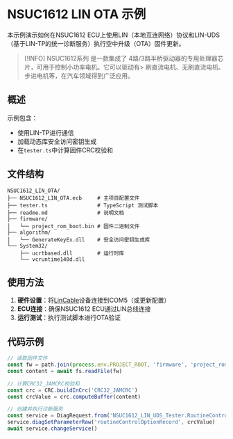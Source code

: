 # NSUC1612 LIN OTA 示例

本示例演示如何在NSUC1612 ECU上使用LIN（本地互连网络）协议和LIN-UDS（基于LIN-TP的统一诊断服务）执行空中升级（OTA）固件更新。

> [!INFO]
> NSUC1612系列 是一款集成了 4路/3路半桥驱动器的专用处理器芯片，可用于控制小功率电机。它可以驱动有> 刷直流电机、无刷直流电机、步进电机等，在汽车领域得到广泛应用。

## 概述

示例包含：

- 使用LIN-TP进行通信
- 加载动态库安全访问密钥生成
- 在`tester.ts`中计算固件CRC校验和

## 文件结构

```text
NSUC1612_LIN_OTA/
├── NSUC1612_LIN_OTA.ecb     # 主项目配置文件
├── tester.ts                # TypeScript 测试脚本
├── readme.md                # 说明文档
├── firmware/
│   └── project_rom_boot.bin # 固件二进制文件
├── algorithm/
│   └── GenerateKeyEx.dll    # 安全访问密钥生成库
└── System32/
    ├── ucrtbased.dll        # 运行时库
    └── vcruntime140d.dll
```

## 使用方法

1. **硬件设置**：将[LinCable](https://app.whyengineer.com/docs/um/hardware/lincable.html)设备连接到COM5（或更新配置）
2. **ECU连接**：确保NSUC1612 ECU通过LIN总线连接
3. **运行测试**：执行测试脚本进行OTA验证

## 代码示例

```typescript
// 读取固件文件
const fw = path.join(process.env.PROJECT_ROOT, 'firmware', 'project_rom_boot.bin')
const content = await fs.readFile(fw)

// 计算CRC32_JAMCRC校验和
const crc = CRC.buildInCrc('CRC32_JAMCRC')
const crcValue = crc.computeBuffer(content)

// 创建并执行诊断服务
const service = DiagRequest.from('NSUC1612_LIN_UDS_Tester.RoutineControl_routineID$F001')
service.diagSetParameterRaw('routineControlOptionRecord', crcValue)
await service.changeService()
```
